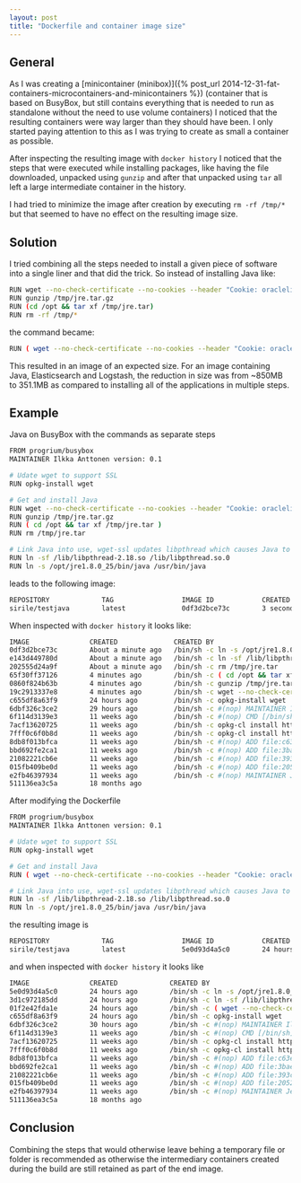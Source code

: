 ```yaml
---
layout: post
title: "Dockerfile and container image size"
---
```


## General

As I was creating a [minicontainer (minibox)]({% post_url
2014-12-31-fat-containers-microcontainers-and-minicontainers %}) (container that
is based on BusyBox, but still contains everything that is needed to run as
standalone without the need to use volume containers) I noticed that the
resulting containers were way larger than they should have been. I only started
paying attention to this as I was trying to create as small a container as
possible.

After inspecting the resulting image with `docker history` I noticed that the
steps that were executed while installing packages, like having the file
downloaded, unpacked using `gunzip` and after that unpacked using `tar` all left
a large intermediate container in the history.

I had tried to minimize the image after creation by executing `rm -rf /tmp/*`
but that seemed to have no effect on the resulting image size.

## Solution

I tried combining all the steps needed to install a given piece of software into
a single liner and that did the trick. So instead of installing Java like:

~~~bash
RUN wget --no-check-certificate --no-cookies --header "Cookie: oraclelicense=accept-securebackup-cookie" -O /tmp/jre.tar.gz http://download.oracle.com/otn-pub/java/jdk/8u25-b17/jre-8u25-linux-x64.tar.gz
RUN gunzip /tmp/jre.tar.gz
RUN (cd /opt && tar xf /tmp/jre.tar)
RUN rm -rf /tmp/*
~~~

the command became:

~~~bash
RUN ( wget --no-check-certificate --no-cookies --header "Cookie: oraclelicense=accept-securebackup-cookie" -O /tmp/jre.tar.gz http://download.oracle.com/otn-pub/java/jdk/8u25-b17/jre-8u25-linux-x64.tar.gz && gunzip /tmp/jre.tar.gz && cd /opt && tar xf /tmp/jre.tar && rm /tmp/jre.tar)
~~~

This resulted in an image of an expected size. For an image containing Java,
Elasticsearch and Logstash, the reduction in size was from ~850MB to 351.1MB as
compared to installing all of the applications in multiple steps.

## Example

Java on BusyBox with the commands as separate steps

~~~bash
FROM progrium/busybox
MAINTAINER Ilkka Anttonen version: 0.1

# Udate wget to support SSL
RUN opkg-install wget

# Get and install Java
RUN wget --no-check-certificate --no-cookies --header "Cookie: oraclelicense=accept-securebackup-cookie" -O /tmp/jre.tar.gz http://download.oracle.com/otn-pub/java/jdk/8u25-b17/jre-8u25-linux-x64.tar.gz
RUN gunzip /tmp/jre.tar.gz
RUN ( cd /opt && tar xf /tmp/jre.tar )
RUN rm /tmp/jre.tar

# Link Java into use, wget-ssl updates libpthread which causes Java to break
RUN ln -sf /lib/libpthread-2.18.so /lib/libpthread.so.0
RUN ln -s /opt/jre1.8.0_25/bin/java /usr/bin/java
~~~

leads to the following image:

~~~bash
REPOSITORY             TAG                 IMAGE ID            CREATED             VIRTUAL SIZE
sirile/testjava        latest              0df3d2bce73c        3 seconds ago       407.4 MB
~~~

When inspected with `docker history` it looks like:

~~~bash
IMAGE               CREATED              CREATED BY                                      SIZE
0df3d2bce73c        About a minute ago   /bin/sh -c ln -s /opt/jre1.8.0_25/bin/java /u   25 B
e143d449780d        About a minute ago   /bin/sh -c ln -sf /lib/libpthread-2.18.so /li   23 B
202555d24a9f        About a minute ago   /bin/sh -c rm /tmp/jre.tar                      0 B
65f30ff37126        4 minutes ago        /bin/sh -c ( cd /opt && tar xf /tmp/jre.tar )   168.5 MB
0860f824b63b        4 minutes ago        /bin/sh -c gunzip /tmp/jre.tar.gz               168.8 MB
19c2913337e8        4 minutes ago        /bin/sh -c wget --no-check-certificate --no-c   62.76 MB
c655df8a63f9        24 hours ago         /bin/sh -c opkg-install wget                    2.565 MB
6dbf326c3ce2        29 hours ago         /bin/sh -c #(nop) MAINTAINER Ilkka Anttonen v   0 B
6f114d3139e3        11 weeks ago         /bin/sh -c #(nop) CMD [/bin/sh]                 0 B
7acf13620725        11 weeks ago         /bin/sh -c opkg-cl install http://downloads.o   461.1 kB
7fff0c6f0b8d        11 weeks ago         /bin/sh -c opkg-cl install http://downloads.o   69.19 kB
8db8f013bfca        11 weeks ago         /bin/sh -c #(nop) ADD file:c63e5d6cb74e15cf63   9.15 kB
bbd692fe2ca1        11 weeks ago         /bin/sh -c #(nop) ADD file:3bae78d4720418c677   103 B
21082221cb6e        11 weeks ago         /bin/sh -c #(nop) ADD file:393caa32e4f0f6eef6   220 B
015fb409be0d        11 weeks ago         /bin/sh -c #(nop) ADD file:2052bcafea75adbdd2   4.268 MB
e2fb46397934        11 weeks ago         /bin/sh -c #(nop) MAINTAINER Jeff Lindsay <pr   0 B
511136ea3c5a        18 months ago                                                        0 B
~~~

After modifying the Dockerfile

~~~bash
FROM progrium/busybox
MAINTAINER Ilkka Anttonen version: 0.1

# Udate wget to support SSL
RUN opkg-install wget

# Get and install Java
RUN ( wget --no-check-certificate --no-cookies --header "Cookie: oraclelicense=accept-securebackup-cookie" -O /tmp/jre.tar.gz http://download.oracle.com/otn-pub/java/jdk/8u25-b17/jre-8u25-linux-x64.tar.gz && gunzip /tmp/jre.tar.gz && cd /opt && tar xf /tmp/jre.tar && rm /tmp/jre.tar )

# Link Java into use, wget-ssl updates libpthread which causes Java to break
RUN ln -sf /lib/libpthread-2.18.so /lib/libpthread.so.0
RUN ln -s /opt/jre1.8.0_25/bin/java /usr/bin/java
~~~

the resulting image is

~~~bash
REPOSITORY             TAG                 IMAGE ID            CREATED             VIRTUAL SIZE
sirile/testjava        latest              5e0d93d4a5c0        24 hours ago        175.9 MB
~~~

and when inspected with `docker history` it looks like

~~~bash
IMAGE               CREATED             CREATED BY                                      SIZE
5e0d93d4a5c0        24 hours ago        /bin/sh -c ln -s /opt/jre1.8.0_25/bin/java /u   25 B
3d1c972185dd        24 hours ago        /bin/sh -c ln -sf /lib/libpthread-2.18.so /li   23 B
01f2e42fda1e        24 hours ago        /bin/sh -c ( wget --no-check-certificate --no   168.5 MB
c655df8a63f9        24 hours ago        /bin/sh -c opkg-install wget                    2.565 MB
6dbf326c3ce2        30 hours ago        /bin/sh -c #(nop) MAINTAINER Ilkka Anttonen v   0 B
6f114d3139e3        11 weeks ago        /bin/sh -c #(nop) CMD [/bin/sh]                 0 B
7acf13620725        11 weeks ago        /bin/sh -c opkg-cl install http://downloads.o   461.1 kB
7fff0c6f0b8d        11 weeks ago        /bin/sh -c opkg-cl install http://downloads.o   69.19 kB
8db8f013bfca        11 weeks ago        /bin/sh -c #(nop) ADD file:c63e5d6cb74e15cf63   9.15 kB
bbd692fe2ca1        11 weeks ago        /bin/sh -c #(nop) ADD file:3bae78d4720418c677   103 B
21082221cb6e        11 weeks ago        /bin/sh -c #(nop) ADD file:393caa32e4f0f6eef6   220 B
015fb409be0d        11 weeks ago        /bin/sh -c #(nop) ADD file:2052bcafea75adbdd2   4.268 MB
e2fb46397934        11 weeks ago        /bin/sh -c #(nop) MAINTAINER Jeff Lindsay <pr   0 B
511136ea3c5a        18 months ago                                                       0 B
~~~

## Conclusion

Combining the steps that would otherwise leave behing a temporary file or folder
is recommended as otherwise the intermediary containers created during the build
are still retained as part of the end image.
